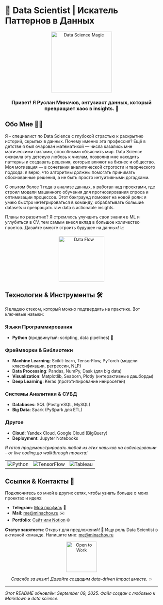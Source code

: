 # 🚀 Data Scientist | Искатель Паттернов в Данных

<div align="center">
  <img src="https://media.giphy.com/media/3o7btPCcdNniyf0ArS/giphy.gif" width="200" alt="Data Science Magic">
  <h3>Привет! Я Руслан Миначов, энтузиаст данных, который превращает хаос в insights. 🌟</h3>
</div>

## Обо Мне 👨‍💻

Я - специалист по Data Science с глубокой страстью к раскрытию историй, скрытых в данных. Почему именно эта профессия? Ещё в детстве я был очарован математикой — числа казались мне магическими пазлами, способными объяснить мир. Data Science оживила эту детскую любовь к числам, позволив мне находить паттерны и создавать решения, которые влияют на бизнес и общество. Моя мотивация — в сочетании аналитической строгости и творческого подхода: я верю, что алгоритмы должны помогать принимать обоснованные решения, а не быть просто интуитивными догадками.

С опытом более 1 года в анализе данных, я работал над проектами, где строил модели машинного обучения для прогнозирования спроса и оптимизации процессов. Этот бэкграунд поможет на новой роли: я умею быстро интегрироваться в команду, обрабатывать большие datasets и превращать raw data в actionable insights.

Планы по развитию? Я стремлюсь улучшить свои знания в ML и углубиться в CV, тем самым внеся вклад в большое количество проетов. Давайте вместе строить будущее на данных! 📈

<div align="center">
  <img src="https://media.giphy.com/media/l0HlRnAWXxn0MhKLK/giphy.gif" width="150" alt="Data Flow">
</div>

## Технологии & Инструменты 🛠️

Я владею стеком, который можно подтвердить на практике. Вот ключевые навыки:

### Языки Программирования
- **Python** (продвинутый: scripting, data pipelines) 🐍

### Фреймворки & Библиотеки
- **Machine Learning**: Scikit-learn, TensorFlow, PyTorch (модели классификации, регрессии, NLP)
- **Data Processing**: Pandas, NumPy, Dask (для big data)
- **Visualization**: Matplotlib, Seaborn, Plotly (интерактивные дашборды)
- **Deep Learning**: Keras (прототипирование нейросетей)

### Системы Аналитики & СУБД
- **Databases**: SQL (PostgreSQL, MySQL)
- **Big Data**: Spark (PySpark для ETL)

### Другое
- **Cloud**: Yandex Cloud, Google Cloud (BigQuery)
- **Deployment**: Jupyter Notebooks

*Я готов продемонстрировать любой из этих навыков на собеседовании - от live coding до walkthrough проекта!*

<table align="center">
  <tr>
    <td><img src="https://forthebadge.com/images/badges/made-with-python.svg" alt="Python"></td>
    <td><img src="https://img.shields.io/badge/TensorFlow-black?style=flat&logo=tensorflow" alt="TensorFlow"></td>
    <td><img src="https://img.shields.io/badge/Tableau-E6761A?style=flat&logo=tableau" alt="Tableau"></td>
  </tr>
</table>

## Ссылки & Контакты 🔗

Подключитесь со мной в других сетях, чтобы узнать больше о моих проектах и идеях:

- **Telegram**: [Мой профиль](https://t.me/predatoruslan) 💼
- **Mail**: [me@minachov.ru](mailto:me@minachov.ru) ✉️
- **Portfolio**: [Сайт или Notion](https://yourportfolio.com) 🌐

**Статус занятости**: Открыт для предложений! 🚀 Ищу роль Data Scientist в активной команде. Напишите мне: [me@minachov.ru](mailto:me@minachov.ru)

<div align="center">
  <img src="https://media.giphy.com/media/26ufnwz3wDUaSFA1K/giphy.gif" width="100" alt="Open to Work">
  <p><em>Спасибо за визит! Давайте создадим data-driven impact вместе. ✨</em></p>
</div>

---

*Этот README обновлён: September 09, 2025. Файл создан с любовью к Markdown и data science.*
